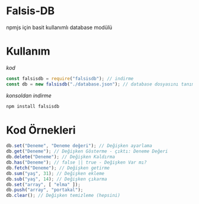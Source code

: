 # Falsis-DB
npmjs için basit kullanımlı database modülü

# Kullanım

*kod*
```js
const falsisdb = require("falsisdb"); // indirme
const db = new falsisdb("./database.json"); // database dosyasını tanımlama, dosya tanımlarken başına ./ konulmak zorundadır.
```
*konsoldan indirme*
```js
npm install falsisdb
``` 

# Kod Örnekleri

```js
db.set("Deneme", "Deneme değeri"); // Değişken ayarlama
db.get("Deneme"); // Değişken Gösterme - çıktı: Deneme Değeri
db.delete("Deneme"); // Değişken Kaldırma
db.has("Deneme"); // false || true - Değişken Var mı?
db.fetch("Deneme"); // Değişken getirme
db.sum("yaş", 31); // Değişken ekleme
db.sub("yaş", 14); // Değişken çıkarma
db.set("array", [ "elma" ]);
db.push("array", "portakal"); 
db.clear(); // Değişken temizleme (hepsini)
```

